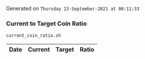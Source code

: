 Generated on `Thursday 23-September-2021 at 00:11:33`

### Current to Target Coin Ratio
`current_coin_ratio.sh`

Date|Current|Target|Ratio
---|---|---|---
